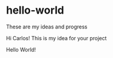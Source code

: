 # hello-world
These are my ideas and progress

Hi Carlos! This is my idea for your project

Hello World!
